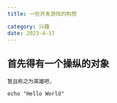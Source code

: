 ```yaml
---
title: 一些开发游戏的构想

category: 兴趣
date: 2023-4-17
---
```



## 首先得有一个操纵的对象
    暂且称之为英雄吧，

```shell
echo "Hello World"
```

